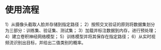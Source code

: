 # 使用流程
1）从摄像头截取人脸并存储到指定路径；
2）按照交叉验证的原则将数据集划分为三部分：训练集、验证集、测试集；
3）加载并标注数据到内存，进行预处理；
4）建立卷积神经网络模型；
5）训练模型并将其保存在指定路径；
6）从实时视频流识别出目标，并给出二值类别的概率。
